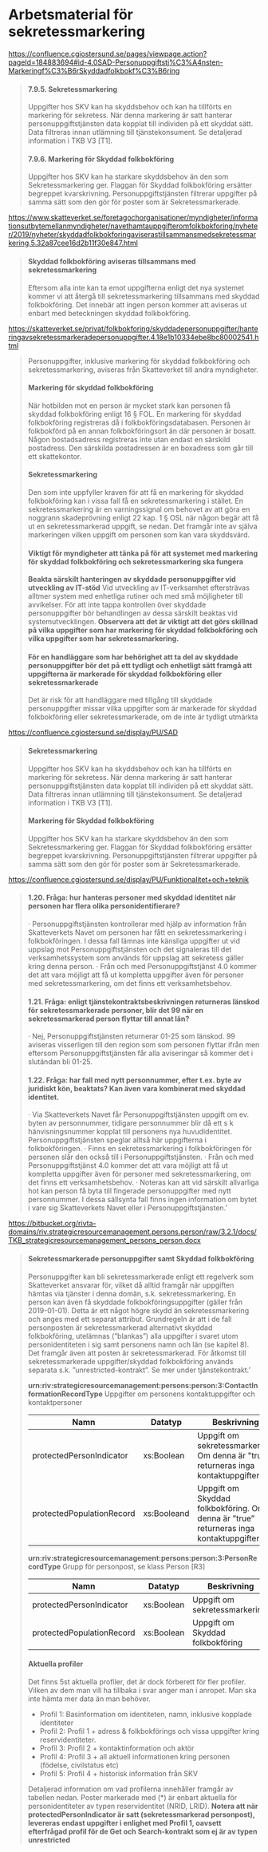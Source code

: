 # Arbetsmaterial för sekretessmarkering

https://confluence.cgiostersund.se/pages/viewpage.action?pageId=184883694#id-4.0SAD-Personuppgiftstj%C3%A4nsten-Markeringf%C3%B6rSkyddadfolkbokf%C3%B6ring

>#### 7.9.5. Sekretessmarkering
>
>Uppgifter hos SKV kan ha skyddsbehov och kan ha tillförts en markering för sekretess. När denna markering är satt hanterar personuppgiftstjänsten data kopplat till individen på ett skyddat sätt. Data filtreras innan utlämning till tjänstekonsument. Se detaljerad information i TKB V3 [T1].
>
>#### 7.9.6. Markering för Skyddad folkbokföring
>Uppgifter hos SKV kan ha starkare skyddsbehov än den som Sekretessmarkering ger. Flaggan för Skyddad folkbokföring ersätter begreppet kvarskrivning. Personuppgiftstjänsten filtrerar uppgifter på samma sätt som den gör för poster som är Sekretessmarkerade.

https://www.skatteverket.se/foretagochorganisationer/myndigheter/informationsutbytemellanmyndigheter/navethamtauppgifteromfolkbokforing/nyheter/2019/nyheter/skyddadfolkbokforingaviserastillsammansmedsekretessmarkering.5.32a87cee16d2b11f30e847.html

>#### Skyddad folkbokföring aviseras tillsammans med sekretessmarkering
>
>Eftersom alla inte kan ta emot uppgifterna enligt det nya systemet kommer vi att återgå till sekretessmarkering tillsammans med skyddad folkbokföring. Det innebär att ingen person kommer att aviseras ut enbart med beteckningen skyddad folkbokföring.

https://skatteverket.se/privat/folkbokforing/skyddadepersonuppgifter/hanteringavsekretessmarkeradepersonuppgifter.4.18e1b10334ebe8bc80002541.html

>Personuppgifter, inklusive markering för skyddad folkbokföring och sekretessmarkering, aviseras från Skatteverket till andra myndigheter.
>
>#### Markering för skyddad folkbokföring
>När hotbilden mot en person är mycket stark kan personen få skyddad folkbokföring enligt 16 § FOL. En markering för skyddad folkbokföring registreras då i folkbokföringsdatabasen. Personen är folkbokförd på en annan folkbokföringsort än där personen är bosatt. Någon bostadsadress registreras inte utan endast en särskild postadress. Den särskilda postadressen är en boxadress som går till ett skattekontor.
>
>#### Sekretessmarkering
>Den som inte uppfyller kraven för att få en markering för skyddad folkbokföring kan i vissa fall få en sekretessmarkering i stället. En sekretessmarkering är en varningssignal om behovet av att göra en noggrann skadeprövning enligt 22 kap. 1 § OSL när någon begär att få ut en
>sekretessmarkerad uppgift, se nedan. Det framgår inte av själva markeringen vilken uppgift om personen som kan vara skyddsvärd.
>
>#### Viktigt för myndigheter att tänka på för att systemet med markering för skyddad folkbokföring och sekretessmarkering ska fungera
>**Beakta särskilt hanteringen av skyddade personuppgifter vid utveckling av IT-stöd**
>Vid utveckling av IT-verksamhet eftersträvas alltmer system med enhetliga rutiner och med små möjligheter till avvikelser. För att inte tappa kontrollen över skyddade personuppgifter bör behandlingen av dessa särskilt beaktas vid systemutvecklingen.
>**Observera att det är viktigt att det görs skillnad på vilka uppgifter som har markering för skyddad folkbokföring och vilka uppgifter som har sekretessmarkering.**
>
>#### För en handläggare som har behörighet att ta del av skyddade personuppgifter bör det på ett tydligt och enhetligt sätt framgå att uppgifterna är markerade för skyddad folkbokföring eller sekretessmarkerade
>Det är risk för att handläggare med tillgång till skyddade personuppgifter missar vilka uppgifter som är markerade för skyddad folkbokföring eller sekretessmarkerade, om de inte är tydligt utmärkta

https://confluence.cgiostersund.se/display/PU/SAD

>#### Sekretessmarkering
>Uppgifter hos SKV kan ha skyddsbehov och kan ha tillförts en markering för sekretess. När denna markering är satt hanterar personuppgiftstjänsten data kopplat till individen på ett skyddat sätt. Data filtreras innan utlämning till tjänstekonsument. Se detaljerad information i TKB V3 [T1].
>
>#### Markering för Skyddad folkbokföring
>Uppgifter hos SKV kan ha starkare skyddsbehov än den som Sekretessmarkering ger. Flaggan för Skyddad folkbokföring ersätter begreppet kvarskrivning. Personuppgiftstjänsten filtrerar uppgifter på samma sätt som den gör för poster som är Sekretessmarkerade.

https://confluence.cgiostersund.se/display/PU/Funktionalitet+och+teknik

>#### 1.20. Fråga: hur hanteras personer med skyddad identitet när personen har flera olika personidentifierare?
>· Personuppgiftstjänsten kontrollerar med hjälp av information från Skatteverkets Navet om personen har fått en sekretessmarkering i folkbokföringen. I dessa fall lämnas inte känsliga uppgifter ut vid uppslag mot Personuppgiftstjänsten och det signaleras till det verksamhetssystem som används för uppslag att sekretess gäller kring denna person.
>· Från och med Personuppgiftstjänst 4.0 kommer det att vara möjligt att få ut kompletta uppgifter även för personer med sekretessmarkering, om det finns ett verksamhetsbehov.
>
>#### 1.21. Fråga: enligt tjänstekontraktsbeskrivningen returneras länskod för sekretessmarkerade personer, blir det 99 när en sekretessmarkerad person flyttar till annat län?
>· Nej, Personuppgiftstjänsten returnerar 01-25 som länskod. 99 aviseras visserligen till den region som som personen flyttar ifrån men eftersom Personuppgiftstjänsten får alla aviseringar så kommer det i slutändan bli 01-25.
>
>#### 1.22. Fråga: har fall med nytt personnummer, efter t.ex. byte av juridiskt kön, beaktats? Kan även vara kombinerat med skyddad identitet.
>· Via Skatteverkets Navet får Personuppgiftstjänsten uppgift om ev. byten av personnummer, tidigare personnummer blir då ett s k hänvisningsnummer kopplat till personens nya huvudidentitet. Personuppgiftstjänsten speglar alltså här uppgifterna i folkbokföringen.
>· Finns en sekretessmarkering i folkbokföringen för personen slår den också till i Personuppgiftstjänsten.
>· Från och med Personuppgiftstjänst 4.0 kommer det att vara möjligt att få ut kompletta uppgifter även för personer med sekretessmarkering, om det finns ett verksamhetsbehov.
>· Noteras kan att vid särskilt allvarliga hot kan person få byta till fingerade personuppgifter med nytt personnummer. I dessa sällsynta fall finns ingen information om bytet i vare sig Skatteverkets Navet eller i Personuppgiftstjänsten.’

https://bitbucket.org/rivta-domains/riv.strategicresourcemanagement.persons.person/raw/3.2.1/docs/TKB_strategicresourcemanagement_persons_person.docx

>#### Sekretessmarkerade personuppgifter samt Skyddad folkbokföring
>Personuppgifter kan bli sekretessmarkerade enligt ett regelverk som Skatteverket ansvarar för, vilket då alltid framgår när uppgiften hämtas via tjänster i denna domän, s.k. sekretessmarkering. En person kan även få skyddade folkbokföringsuppgifter (gäller från 2019-01-01). Detta är ett något högre skydd än sekretessmarkering och anges med ett separat attribut. Grundregeln är att i de fall personposten är sekretessmarkerad alternativt skyddad
>folkbokföring, utelämnas (”blankas”) alla uppgifter i svaret utom personidentiteten i sig samt personens namn och län (se kapitel 8). Det framgår även att posten är sekretessmarkerad. För åtkomst till sekretessmarkerade uppgifter/skyddad folkbokföring används separata s.k. ”unrestricted-kontrakt”. Se mer under tjänstekontrakt.’
>
>**urn:riv:strategicresourcemanagement:persons:person:3:ContactInformationRecordType**
>Uppgifter om personens kontaktuppgifter och kontaktpersoner
>
>Namn | Datatyp | Beskrivning | Kardinalitet
>--- | --- | --- | ---
>protectedPersonIndicator | xs:Boolean | Uppgift om sekretessmarkering. Om denna är "true" returneras inga kontaktuppgifter. | 1
>protectedPopulationRecord | xs:Booleand | Uppgift om Skyddad folkbokföring. Om denna är ”true” returneras inga kontaktuppgifter | 0..1
>
>**urn:riv:strategicresourcemanagement:persons:person:3:PersonRecordType**
>Grupp för personpost, se klass Person [R3]
>
>Namn | Datatyp | Beskrivning | Kardinalitet
>--- | --- | --- | ---
>protectedPersonIndicator | xs:Boolean | Uppgift om sekretessmarkering. | 1
>protectedPopulationRecord | xs:Boolean | Uppgift om Skyddad folkbokföring | 0..1
>
>#### Aktuella profiler
>
>Det finns 5st aktuella profiler, det är dock förberett för fler profiler. Vilken av dem man vill ha tillbaka i svar anger man i anropet. Man ska inte hämta mer data än man behöver.
>
>* Profil 1: Basinformation om identiteten, namn, inklusive kopplade identiteter
>* Profil 2: Profil 1 + adress & folkbokförings och vissa uppgifter kring reservidentiteter.
>* Profil 3: Profil 2 + kontaktinformation och aktör
>* Profil 4: Profil 3 + all aktuell informationen kring personen (födelse, civilstatus etc)
>* Profil 5: Profil 4 + historisk information från SKV
>
>Detaljerad information om vad profilerna innehåller framgår av tabellen nedan. Poster markerade med (*) är enbart aktuella för personidentiteter av typen reservidentitet (NRID, LRID). **Notera att när protectedPersonIndicator är satt (sekretessmarkerad personpost), levereras endast uppgifter i enlighet med Profil 1, oavsett efterfrågad profil för de Get och Search-kontrakt som ej är av typen unrestricted**

